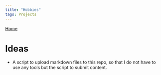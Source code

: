 ```yaml
---
title: "Hobbies"
tags: Projects
---
```

[Home](/)
# Ideas
- A script to upload markdown files to this repo, so that I do not have to use any tools but the script to submit content. 

